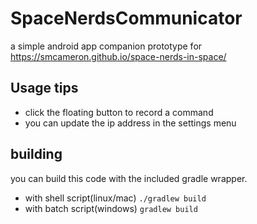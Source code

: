 # SpaceNerdsCommunicator
a simple android app companion prototype for https://smcameron.github.io/space-nerds-in-space/

## Usage tips
- click the floating button to record a command
- you can update the ip address in the settings menu

## building

you can build this code with the included gradle wrapper.
- with shell script(linux/mac) `./gradlew build`
- with batch script(windows) `gradlew build`
